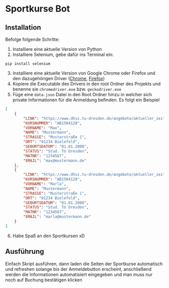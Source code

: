# Sportkurse Bot

## Installation
Befolge folgende Schritte:

1. Installiere eine aktuelle Version von Python
2. Installiere Selenium, gebe dafür ins Terminal ein:
```terminal
pip install selenium
```
3. Installiere eine aktuelle Version von Google Chrome oder Firefox und den dazugehörigen Driver ([Chrome](https://sites.google.com/chromium.org/driver/), [Firefox](https://github.com/mozilla/geckodriver))
4. Kopiere die Executable des Drivers in den root Ordner des Projekts und benenne sie ``` chromedriver.exe ``` bzw. ``` geckodriver.exe ```
5. Füge eine ``` data.json ``` Datei in den Root Ordner hinzu in welcher sich private Informationen für die Anmeldung befinden. Es folgt ein Beispiel
```json
[
    {
        "LINK": "https://www.dhsz.tu-dresden.de/angebote/aktueller_zeitraum/_Tischtennis_ABS.html",
        "KURSNUMMER": "AB1504128",
        "VORNAME": "Max", 
        "NAME": "Mustermann", 
        "STRASSE": "Musterstraße 1", 
        "ORT": "01234 Bielefeld", 
        "GEBURTSDATUM": "01.01.2000", 
        "STATUS": "Stud. TU Dresden", 
        "MATNR": "1234567", 
        "EMAIL": "max@mustermann.de"
    },
    {
        "LINK": "https://www.dhsz.tu-dresden.de/angebote/aktueller_zeitraum/_Tischtennis_ABS.html",
        "KURSNUMMER": "AB1504128",
        "VORNAME": "Marla", 
        "NAME": "Mustermann", 
        "STRASSE": "Musterstraße 1", 
        "ORT": "01234 Bielefeld", 
        "GEBURTSDATUM": "01.01.2000", 
        "STATUS": "Stud. TU Dresden", 
        "MATNR": "1234567", 
        "EMAIL": "marla@mustermann.de"
    }
]
```
6. Habe Spaß an den Sportkursen xD

## Ausführung
Einfach Skript ausführen, dann laden die Seiten der Sportkurse automatisch und refreshen solange bis der Anmeldebutton erscheint, anschließend werden die Informationen automatisiert eingegeben und man muss nur noch auf Buchung bestätigen klicken
